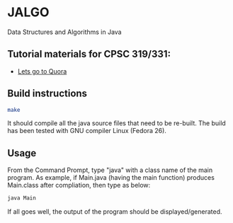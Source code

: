 # JALGO

Data Structures and Algorithms in Java

## Tutorial materials for CPSC 319/331:

* [Lets go to Quora](https://www.quora.com)


## Build instructions

```bash
make
```

It should compile all the java source files that need to be re-built. The build has been tested with GNU compiler Linux (Fedora 26).

## Usage

From the Command Prompt, type "java" with a class name of the main program. As example, if Main.java (having the main function) produces Main.class after compliation, then type as below:

```bash
java Main
```

If all goes well, the output of the program should be displayed/generated.

